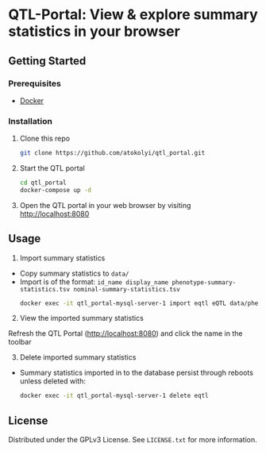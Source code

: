# QTL-Portal: View & explore summary statistics in your browser

<!-- GETTING STARTED -->
## Getting Started

### Prerequisites

- [Docker](https://docs.docker.com/engine/install/)

### Installation

1. Clone this repo
   ```sh
   git clone https://github.com/atokolyi/qtl_portal.git
   ```
2. Start the QTL portal
   ```sh
   cd qtl_portal
   docker-compose up -d
   ```
3. Open the QTL portal in your web browser by visiting [http://localhost:8080](http://localhost:8080)


<!-- USAGE EXAMPLES -->
## Usage

1. Import summary statistics
- Copy summary statistics to `data/`
- Import is of the format: 
```id_name display_name phenotype-summary-statistics.tsv nominal-summary-statistics.tsv```
   ```sh
   docker exec -it qtl_portal-mysql-server-1 import eqtl eQTL data/phenotype-summary-statistics.tsv data/nominal-summary-statistics.tsv
   ```
2. View the imported summary statistics

Refresh the QTL Portal ([http://localhost:8080](http://localhost:8080)) and click the name in the toolbar 

3. Delete imported summary statistics
- Summary statistics imported in to the database persist through reboots unless deleted with:
  ```sh
  docker exec -it qtl_portal-mysql-server-1 delete eqtl
  ```

<!-- LICENSE -->
## License

Distributed under the GPLv3 License. See `LICENSE.txt` for more information.

